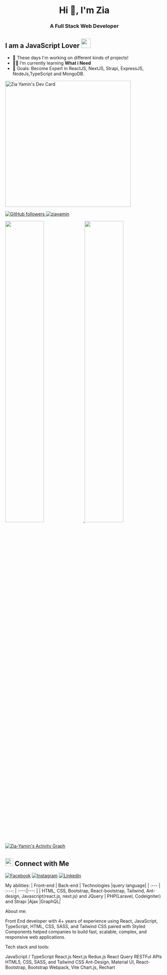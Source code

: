 <h1 align="center">Hi 👋, I'm Zia</h1>
<h3 align="center">A Full Stack Web Developer</h3>

## I am a JavaScript Lover <img src="https://media.giphy.com/media/WUlplcMpOCEmTGBtBW/giphy.gif" width="30">

- 🔭 These days I'm working on different kinds of projects!
- 👨‍💻 I’m currently learning **What i Need**
- 🎯 Goals: Become Expert in ReactJS, NextJS, Strapi, ExpressJS, NodeJs,TypeScript and MongoDB.

<a href="https://app.daily.dev/ziayamin2"><img src="https://api.daily.dev/devcards/fb9549e5245440918bbfb0513249f486.png?r=wfm" width="400" alt="Zia Yamin's Dev Card"/></a>

  <a href="https://github.com/ziayamin?tab=followers" target="_blank">
    <img alt="GitHub followers" src="https://img.shields.io/github/followers/ziayamin?label=Github&style=flat">
  </a>
  <a href="https://github.com/ziayamin" target="_blank">
    <img src="https://komarev.com/ghpvc/?username=ziayamin&label=Views&color=brightgreen&style=flat" alt="ziayamin" />
  </a>
<br/>
<p align="left">
  <a href="https://github.com/ziayamin/">
  <img width="49.5%" src="https://github-readme-stats.vercel.app/api?username=ziayamin&show_icons=true&theme=algolia&hide_border=true" />
    <img width="49.5%" src="https://github-readme-streak-stats.herokuapp.com/?user=ziayamin&theme=algolia&hide_border=true" />
  </a>
</p>
<br>


[![Zia-Yamin's Activity Graph](https://activity-graph.herokuapp.com/graph?username=ziayamin&custom_title=zia%27s%20Contribution%20Graph&theme=react-dark&hide_border=true&line=d1a01f&point=c58545)](https://github.com/ziayamin/)


## <img src="https://media.giphy.com/media/5WJ6SOKeNKrSzblU4R/giphy.gif" width="25"> Connect with Me

[![Facebook](https://img.shields.io/badge/Facebook-1877F2?style=for-the-badge&logo=facebook&logoColor=white)](https://www.facebook.com/hasin.yasa/)
[![Instagram](https://img.shields.io/badge/Instagram-E4405F?style=for-the-badge&logo=instagram&logoColor=white)](https://www.instagram.com/zm_yamin/)
[![Linkedin](https://img.shields.io/badge/LinkedIn-0077B5?style=for-the-badge&logo=linkedin&logoColor=white)](https://www.linkedin.com/in/zia-yamin-165200173/)


My abilities:
| Front-end | Back-end | Technologies |query language|
| :---         |     :---:      | :---:|---: |
| HTML, CSS, Bootstrap, React-bootstrap, Tailwind, Ant-design, Javascript(react.js, next.js) and JQuery   | PHP(Laravel, Codeigniter) and Strapi     |Ajax    |GraphQL|

About me:

Front End developer with 4+ years of experience using React, JavaScript, TypeScript, HTML, CSS, SASS, and Tailwind CSS paired with Styled Components helped companies to build fast, scalable, complex, and responsive web applications. 

Tech stack and tools:

JavaScript / TypeScript
React.js
Next.js
Redux.js
React Query
RESTFul APIs
HTML5, CSS, SASS, and Tailwind CSS
Ant-Design, Material UI, React-Bootstrap, Bootstrap
Webpack, Vite
Chart.js, Rechart
